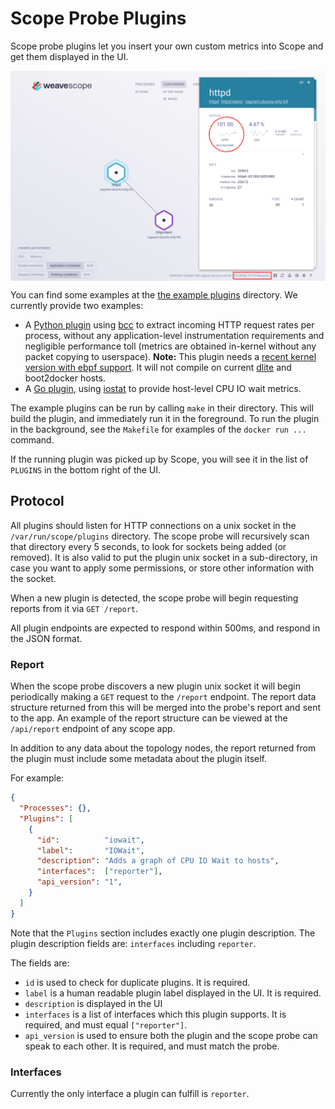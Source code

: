 # Scope Probe Plugins

Scope probe plugins let you insert your own custom metrics into Scope and get them displayed in the UI.

<img src="../../imgs/plugin.png" width="800" alt="Scope Probe plugin screenshot" align="center">

You can find some examples at the
[the example plugins](https://github.com/weaveworks/scope/tree/master/examples/plugins)
directory. We currently provide two examples:
* A
  [Python plugin](https://github.com/weaveworks/scope/tree/master/examples/plugins/http-requests)
  using [bcc](http://iovisor.github.io/bcc/) to extract incoming HTTP request
  rates per process, without any application-level instrumentation requirements and negligible performance toll (metrics are obtained in-kernel without any packet copying to userspace).
  **Note:** This plugin needs a [recent kernel version with ebpf support](https://github.com/iovisor/bcc/blob/master/INSTALL.md#kernel-configuration). It will not compile on current [dlite](https://github.com/nlf/dlite) and boot2docker hosts.
* A
  [Go plugin](https://github.com/weaveworks/scope/tree/master/examples/plugins/iovisor),
  using [iostat](https://en.wikipedia.org/wiki/Iostat) to provide host-level CPU IO wait
  metrics.

The example plugins can be run by calling `make` in their directory.
This will build the plugin, and immediately run it in the foreground.
To run the plugin in the background, see the `Makefile` for examples
of the `docker run ...` command.

If the running plugin was picked up by Scope, you will see it in the list of `PLUGINS`
in the bottom right of the UI.


## <a id="protocol"></a>Protocol

All plugins should listen for HTTP connections on a unix socket in the
`/var/run/scope/plugins` directory. The scope probe will recursively scan that
directory every 5 seconds, to look for sockets being added (or removed). It is
also valid to put the plugin unix socket in a sub-directory, in case you want
to apply some permissions, or store other information with the socket.

When a new plugin is detected, the scope probe will begin requesting
reports from it via `GET /report`.

All plugin endpoints are expected to respond within 500ms, and respond in the JSON format.

### <a id="report"></a>Report

When the scope probe discovers a new plugin unix socket it will begin
periodically making a `GET` request to the `/report` endpoint. The
report data structure returned from this will be merged into the
probe's report and sent to the app. An example of the report structure
can be viewed at the `/api/report` endpoint of any scope app.

In addition to any data about the topology nodes, the report returned
from the plugin must include some metadata about the plugin itself.

For example:

```json
{
  "Processes": {},
  "Plugins": [
    {
      "id":          "iowait",
      "label":       "IOWait",
      "description": "Adds a graph of CPU IO Wait to hosts",
      "interfaces":  ["reporter"],
      "api_version": "1",
    }
  ]
}
```

Note that the `Plugins` section includes exactly one plugin
description. The plugin description fields are:
`interfaces` including `reporter`.

The fields are:

* `id` is used to check for duplicate plugins. It is required.
* `label` is a human readable plugin label displayed in the UI. It is required.
* `description` is displayed in the UI
* `interfaces` is a list of interfaces which this plugin supports. It is required, and must equal `["reporter"]`.
* `api_version` is used to ensure both the plugin and the scope probe can speak to each other. It is required, and must match the probe.

### <a id="interfaces"></a>Interfaces

Currently the only interface a plugin can fulfill is `reporter`.
